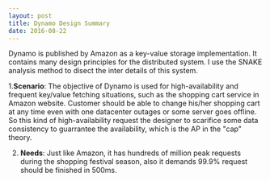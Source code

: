 ```yaml
---
layout: post
title: Dynamo Design Summary
date: 2016-08-22
---
```



Dynamo is published by Amazon as a key-value storage implementation. It contains many design principles for the distributed system. 
I use the SNAKE analysis method to disect the inter details of this system.

1.**Scenario**: The objective of Dynamo is used for high-availability and frequent key/value fetching situations, such as the shopping cart service in Amazon website. Customer should be able to change his/her shopping cart at any time even with one datacenter outages
or some server goes offline. So this kind of high-availability request the designer to scarifice some data consistency to guarrantee
the availability, which is the AP in the "cap" theory.

2. **Needs**: Just like Amazon, it has hundreds of million peak requests during the shopping festival season, also it demands 99.9% request should be finished in 500ms. 

